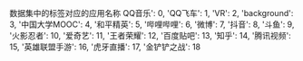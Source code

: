 数据集中的标签对应的应用名称
QQ音乐': 0, 'QQ飞车': 1, 'VR': 2, 'background': 3, '中国大学MOOC': 4, '和平精英': 5, '哔哩哔哩': 6, '微博': 7, '抖音': 8, '斗鱼': 9, '火影忍者': 10, '爱奇艺': 11, '王者荣耀': 12, '百度贴吧': 13, '知乎': 14, '腾讯视频': 15, '英雄联盟手游': 16, '虎牙直播': 17, '金铲铲之战': 18
